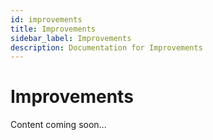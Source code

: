 ```yaml
---
id: improvements
title: Improvements
sidebar_label: Improvements
description: Documentation for Improvements
---
```


# Improvements

Content coming soon...
